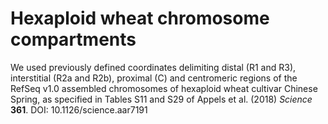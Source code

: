 # Hexaploid wheat chromosome compartments

We used previously defined coordinates delimiting distal (R1 and R3), interstitial (R2a and R2b), proximal (C) and centromeric regions of the RefSeq v1.0 assembled chromosomes of hexaploid wheat cultivar Chinese Spring, as specified in Tables S11 and S29 of Appels et al. (2018) _Science_ **361**. DOI: 10.1126/science.aar7191

